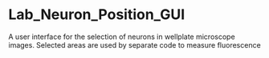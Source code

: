 # Lab_Neuron_Position_GUI
A user interface for the selection of neurons in wellplate microscope images. Selected areas are used by separate code to measure fluorescence
